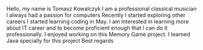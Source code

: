 Hello, my name is Tomasz Kowalczyk
I am a professional classical musician
I always had a passion for computers
Recently I started exploring other careers
I started learning coding in May. 
I am interested in learning more about IT career
and to become proficient enough that I can do it professionally.
I enjoyed working on this Memory Game project.
I learned Java specially for this project
Best regards